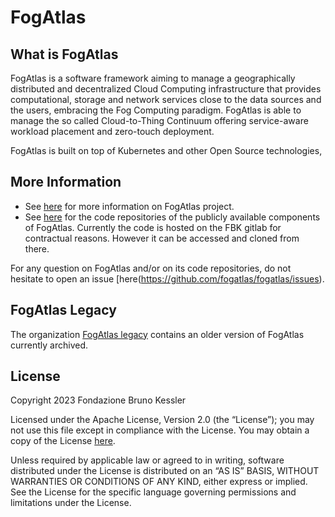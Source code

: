 # FogAtlas

## What is FogAtlas

FogAtlas is a software framework aiming to manage a geographically distributed and decentralized Cloud Computing infrastructure
that provides computational, storage and network services close to the data sources and the users, embracing the Fog Computing paradigm. 
FogAtlas is able to manage the so called Cloud-to-Thing Continuum offering service-aware workload placement and zero-touch deployment. 

FogAtlas is built on top of Kubernetes and other Open Source technologies, 

## More Information

* See [here](http://fogatlas.fbk.eu) for more information on FogAtlas project.
* See [here](https://gitlab.fbk.eu/fogatlas-k8s) for the code repositories of the publicly available components of FogAtlas. Currently the code is hosted on the FBK gitlab for contractual reasons. However it can be accessed and cloned from there.

For any question on FogAtlas and/or on its code repositories, do not hesitate to open an issue [here(https://github.com/fogatlas/fogatlas/issues).

## FogAtlas Legacy

The organization [FogAtlas legacy](https://github.com/fogatlas-legacy) contains an older version of FogAtlas currently archived.    

## License

Copyright 2023 Fondazione Bruno Kessler

Licensed under the Apache License, Version 2.0 (the “License”); you may not use this file except in compliance with the License. You may obtain a copy of the License [here](http://www.apache.org/licenses/LICENSE-2.0).

Unless required by applicable law or agreed to in writing, software distributed under the License is distributed on an “AS IS” BASIS, WITHOUT WARRANTIES OR CONDITIONS OF ANY KIND, either express or implied. See the License for the specific language governing permissions and limitations under the License.
